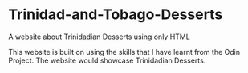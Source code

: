 # Trinidad-and-Tobago-Desserts

A website about Trinidadian Desserts using only HTML


This website is built on using the skills that I have learnt from the Odin Project. The website would showcase Trinidadian Desserts.